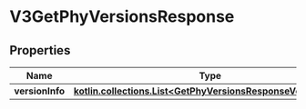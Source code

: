 
# V3GetPhyVersionsResponse

## Properties
Name | Type | Description | Notes
------------ | ------------- | ------------- | -------------
**versionInfo** | [**kotlin.collections.List&lt;GetPhyVersionsResponseVersionInfo&gt;**](GetPhyVersionsResponseVersionInfo.md) |  |  [optional]




